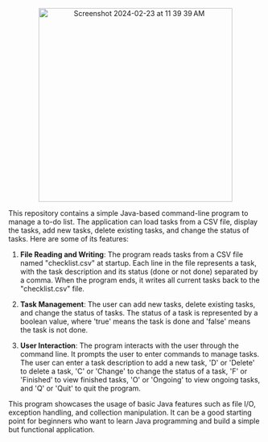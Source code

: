  <p align="center"><img width="385" alt="Screenshot 2024-02-23 at 11 39 39 AM" src="https://github.com/rakhyun-kim/Todo/assets/128246360/4c34ba2a-6a43-4d5d-93f8-ad18a0115f36"></p>

This repository contains a simple Java-based command-line program to manage a to-do list. 
The application can load tasks from a CSV file, display the tasks, add new tasks, delete existing tasks, and change the status of tasks. 
Here are some of its features:

1. **File Reading and Writing**:
   The program reads tasks from a CSV file named "checklist.csv" at startup.
   Each line in the file represents a task, with the task description and its status (done or not done) separated by a comma.
   When the program ends, it writes all current tasks back to the "checklist.csv" file.

2. **Task Management**:
   The user can add new tasks, delete existing tasks, and change the status of tasks.
   The status of a task is represented by a boolean value, where 'true' means the task is done and 'false' means the task is not done.

3. **User Interaction**:
   The program interacts with the user through the command line.
   It prompts the user to enter commands to manage tasks.
   The user can enter a task description to add a new task,
   'D' or 'Delete' to delete a task, 'C' or 'Change' to change the status of a task, 'F' or 'Finished' to view finished tasks,
   'O' or 'Ongoing' to view ongoing tasks, and 'Q' or 'Quit' to quit the program.

This program showcases the usage of basic Java features such as file I/O, exception handling, and collection manipulation. 
It can be a good starting point for beginners who want to learn Java programming and build a simple but functional application.
